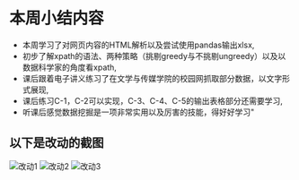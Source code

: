 # 本周小结内容  
* 本周学习了对网页内容的HTML解析以及尝试使用pandas输出xlsx,  
* 初步了解xpath的语法、两种策略（挑剔greedy与不挑剔ungreedy）以及以数据科学家的角度看xpath,  
* 课后跟着电子讲义练习了在文学与传媒学院的校园网抓取部分数据，以文字形式展现,  
* 课后练习C-1，C-2可以实现，C-3、C-4、C-5的输出表格部分还需要学习,  
* 听课后感觉数据挖掘是一项非常实用以及厉害的技能，得好好学习"  
## 以下是改动的截图
![改动1](img/change01)
![改动2](img/change02)
![改动3](img/change03)
